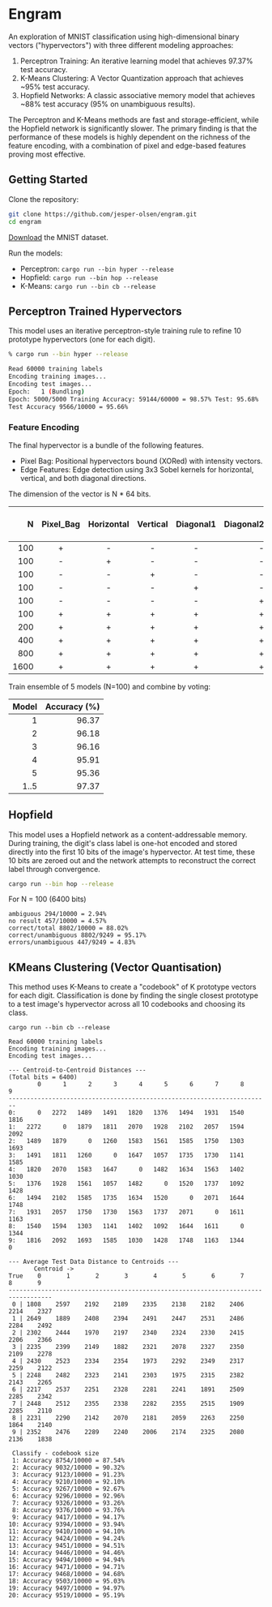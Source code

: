 # Engram

An exploration of MNIST classification using high-dimensional binary vectors ("hypervectors") with three different modeling approaches:

1. Perceptron Training: An iterative learning model that achieves 97.37% test accuracy.
2. K-Means Clustering: A Vector Quantization approach that achieves ~95% test accuracy.
3. Hopfield Networks: A classic associative memory model that achieves ~88% test accuracy (95% on unambiguous results).

The Perceptron and K-Means methods are fast and storage-efficient, while the Hopfield network is significantly slower. The primary finding is that the performance of these models is highly dependent on the richness of the feature encoding, with a combination of pixel and edge-based features proving most effective.


## Getting Started

Clone the repository:

```sh
git clone https://github.com/jesper-olsen/engram.git
cd engram
```

[Download](https://github.com/jesper-olsen/mnist-rs) the MNIST dataset.

Run the models:

* Perceptron: `cargo run --bin hyper --release`
* Hopfield: `cargo run --bin hop --release`
* K-Means: `cargo run --bin cb --release`


## Perceptron Trained Hypervectors

This model uses an iterative perceptron-style training rule to refine 10 prototype hypervectors (one for each digit).

```sh
% cargo run --bin hyper --release

Read 60000 training labels
Encoding training images...
Encoding test images...
Epoch:   1 (Bundling)
Epoch: 5000/5000 Training Accuracy: 59144/60000 = 98.57% Test: 95.68%
Test Accuracy 9566/10000 = 95.66%
```

### Feature Encoding

The final hypervector is a bundle of the following features. 

* Pixel Bag: Positional hypervectors bound (XORed) with intensity vectors.
* Edge Features: Edge detection using 3x3 Sobel kernels for horizontal, vertical, and both diagonal directions.

The dimension of the vector is N * 64 bits.

|  N   |  Pixel_Bag | Horizontal | Vertical | Diagonal1 | Diagonal2    | Acc Train (%) | Acc Test (%)  | Epochs    | 
|-----:|:----------:|:----------:|:--------:|:---------:|--------------:|-------------:|---------------|----------:|
|  100 |    +       |  -         |  -       | -         | -             | 97.65        | 92.60         | 5000      | 
|  100 |    -       |  +         |  -       | -         | -             | 91.86        | 85.81         | 5000      | 
|  100 |    -       |  -         |  +       | -         | -             | 87.08        | 85.72         | 5000      | 
|  100 |    -       |  -         |  -       | +         | -             | 85.55        | 79.74         | 5000      | 
|  100 |    -       |  -         |  -       | -         | +             | 89.64        | 87.75         | 5000      | 
|  100 |    +       |  +         |  +       | +         | +             | 98.57        | 95.68         | 5000      |
|  200 |    +       |  +         |  +       | +         | +             | 99.93        | 96.67         | 5000      |
|  400 |    +       |  +         |  +       | +         | +             | 99.98        | 96.87         | 5000      |
|  800 |    +       |  +         |  +       | +         | +             | 99.98        | 96.94         | 5000      |
| 1600 |    +       |  +         |  +       | +         | +             | 99.98        | 97.03         | 5000      |

Train ensemble of 5 models (N=100) and combine by voting:

| Model | Accuracy (%) |
|------:|-------------:|
|   1   |  96.37       |
|   2   |  96.18       |  
|   3   |  96.16       |
|   4   |  95.91       |
|   5   |  95.36       |
|  1..5 |  97.37       |

## Hopfield 
This model uses a Hopfield network as a content-addressable memory. During training, the digit's class label is one-hot encoded and stored directly into the first 10 bits of the image's hypervector. At test time, these 10 bits are zeroed out and the network attempts to reconstruct the correct label through convergence.

```sh
cargo run --bin hop --release
```

For N = 100 (6400 bits)

```text
ambiguous 294/10000 = 2.94%
no result 457/10000 = 4.57%
correct/total 8802/10000 = 88.02%
correct/unambiguous 8802/9249 = 95.17%
errors/unambiguous 447/9249 = 4.83%
```

## KMeans Clustering (Vector Quantisation)

This method uses K-Means to create a "codebook" of K prototype vectors for each digit. Classification is done by finding the single closest prototype to a test image's hypervector across all 10 codebooks and choosing its class.

```text
cargo run --bin cb --release
```

```
Read 60000 training labels
Encoding training images...
Encoding test images...

--- Centroid-to-Centroid Distances ---
(Total bits = 6400)
        0      1      2      3      4      5      6      7      8      9
------------------------------------------------------------------------
0:      0   2272   1489   1491   1820   1376   1494   1931   1540   1816
1:   2272      0   1879   1811   2070   1928   2102   2057   1594   2092
2:   1489   1879      0   1260   1583   1561   1585   1750   1303   1693
3:   1491   1811   1260      0   1647   1057   1735   1730   1141   1585
4:   1820   2070   1583   1647      0   1482   1634   1563   1402   1030
5:   1376   1928   1561   1057   1482      0   1520   1737   1092   1428
6:   1494   2102   1585   1735   1634   1520      0   2071   1644   1748
7:   1931   2057   1750   1730   1563   1737   2071      0   1611   1163
8:   1540   1594   1303   1141   1402   1092   1644   1611      0   1344
9:   1816   2092   1693   1585   1030   1428   1748   1163   1344      0

--- Average Test Data Distance to Centroids ---
       Centroid ->
True    0       1       2       3       4       5       6       7       8       9
----------------------------------------------------------------------------------
 0 | 1808    2597    2192    2189    2335    2138    2182    2406    2214    2327
 1 | 2649    1889    2408    2394    2491    2447    2531    2486    2284    2492
 2 | 2302    2444    1970    2197    2340    2324    2330    2415    2206    2366
 3 | 2235    2399    2149    1882    2321    2078    2327    2350    2109    2278
 4 | 2430    2523    2334    2354    1973    2292    2349    2317    2259    2122
 5 | 2248    2482    2323    2141    2303    1975    2315    2382    2143    2265
 6 | 2217    2537    2251    2328    2281    2241    1891    2509    2285    2342
 7 | 2448    2512    2355    2338    2282    2355    2515    1909    2285    2110
 8 | 2231    2290    2142    2070    2181    2059    2263    2250    1864    2140
 9 | 2352    2476    2289    2240    2006    2174    2325    2080    2136    1838

 Classify - codebook size
 1: Accuracy 8754/10000 = 87.54%
 2: Accuracy 9032/10000 = 90.32%
 3: Accuracy 9123/10000 = 91.23%
 4: Accuracy 9210/10000 = 92.10%
 5: Accuracy 9267/10000 = 92.67%
 6: Accuracy 9296/10000 = 92.96%
 7: Accuracy 9326/10000 = 93.26%
 8: Accuracy 9376/10000 = 93.76%
 9: Accuracy 9417/10000 = 94.17%
10: Accuracy 9394/10000 = 93.94%
11: Accuracy 9410/10000 = 94.10%
12: Accuracy 9424/10000 = 94.24%
13: Accuracy 9451/10000 = 94.51%
14: Accuracy 9446/10000 = 94.46%
15: Accuracy 9494/10000 = 94.94%
16: Accuracy 9471/10000 = 94.71%
17: Accuracy 9468/10000 = 94.68%
18: Accuracy 9503/10000 = 95.03%
19: Accuracy 9497/10000 = 94.97%
20: Accuracy 9519/10000 = 95.19%
```

